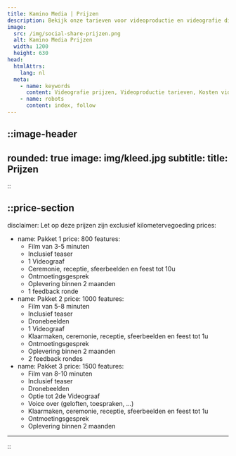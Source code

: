 ```yaml
---
title: Kamino Media | Prijzen
description: Bekijk onze tarieven voor videoproductie en videografie diensten. Betaalbare videograaf pakketten voor bruiloften, evenementen en bedrijfsvideo’s, passend bij elk budget.
image:
  src: /img/social-share-prijzen.png
  alt: Kamino Media Prijzen
  width: 1200
  height: 630
head:
  htmlAttrs:
    lang: nl
  meta:
    - name: keywords
      content: Videografie prijzen, Videoproductie tarieven, Kosten videograaf, Prijslijst videografie, Tarieven videodiensten, Budget videografie, Betaalbare videografie, Videograaf kosten, Videoproductie pakketten, Prijzen video-opnamen
    - name: robots
      content: index, follow
---
```


::image-header
---
rounded: true
image: img/kleed.jpg
subtitle: 
title: Prijzen
---
::

::price-section
---
disclaimer: Let op deze prijzen zijn exclusief kilometervegoeding
prices:
  - name: Pakket 1
    price: 800
    features:
      - Film van 3-5 minuten
      - Inclusief teaser
      - 1 Videograaf
      - Ceremonie, receptie, sfeerbeelden en feest tot 10u
      - Ontmoetingsgesprek
      - Oplevering binnen 2 maanden
      - 1 feedback ronde
  - name: Pakket 2
    price: 1000
    features:
      - Film van 5-8 minuten
      - Inclusief teaser
      - Dronebeelden
      - 1 Videograaf
      - Klaarmaken, ceremonie, receptie, sfeerbeelden en feest tot 1u
      - Ontmoetingsgesprek
      - Oplevering binnen 2 maanden
      - 2 feedback rondes
  - name: Pakket 3
    price: 1500
    features:
      - Film van 8-10 minuten
      - Inclusief teaser
      - Dronebeelden
      - Optie tot 2de Videograaf
      - Voice over (geloften, toespraken, ...)
      - Klaarmaken, ceremonie, receptie, sfeerbeelden en feest tot 1u
      - Ontmoetingsgesprek
      - Oplevering binnen 2 maanden
---
::
